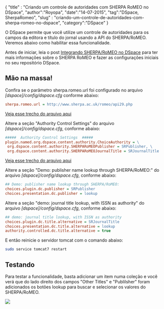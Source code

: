 {
"title" : "Criando um controle de autoridades com SHERPA RoMEO no DSpace",
"author":"Royopa",
"date":"14-07-2015",
"tag":"DSpace, SherpaRomeo",
"slug" : "criando-um-controle-de-autoridades-com-sherpa-romeo-no-dspace",
"category":"DSpace"
}

O DSpace permite que você utilize um controle de autoridades para os campos
da editora e título do jornal usando a API do SHERPA/RoMEO. Veremos abaixo como 
habilitar essa funcionalidade.

Antes de iniciar, leia o post [Integrando SHERPA/RoMEO no DSpace](http://www.royopa.url.ph/2015/07/09/integrando-sherpa-romeo-no-dspace) para ter mais informações sobre 
o SHERPA RoMEO e fazer as configurações iniciais no seu repositório DSpace.

Mão na massa!
-------------

Confira se o parâmetro sherpa.romeo.url foi configurado no arquivo 
*[dspace]/config/dspace.cfg* conforme abaixo: 

```cfg
sherpa.romeo.url = http://www.sherpa.ac.uk/romeo/api29.php
```

[Veja esse trecho do arquivo aqui](https://github.com/DSpace/DSpace/blob/master/dspace/config/dspace.cfg#L1580)

Altere a seção "Authority Control Settings" do arquivo *[dspace]/config/dspace.cfg*,
conforme abaixo:

```cfg
#####  Authority Control Settings  #####
plugin.named.org.dspace.content.authority.ChoiceAuthority = \
 org.dspace.content.authority.SHERPARoMEOPublisher = SRPublisher, \
 org.dspace.content.authority.SHERPARoMEOJournalTitle = SRJournalTitle
```

[Veja esse trecho do arquivo aqui](https://github.com/DSpace/DSpace/blob/master/dspace/config/dspace.cfg#L1590-1596)

Altere a seção "Demo: publisher name lookup through SHERPA/RoMEO:" do arquivo 
*[dspace]/config/dspace.cfg*, conforme abaixo:

```cfg
## Demo: publisher name lookup through SHERPA/RoMEO:
choices.plugin.dc.publisher = SRPublisher
choices.presentation.dc.publisher = lookup
```

Altere a seção "demo: journal title lookup, with ISSN as authority" do arquivo 
*[dspace]/config/dspace.cfg*, conforme abaixo:

```cfg
## demo: journal title lookup, with ISSN as authority
choices.plugin.dc.title.alternative = SRJournalTitle
choices.presentation.dc.title.alternative = lookup
authority.controlled.dc.title.alternative = true
```

E então reinicie o servidor tomcat com o comando abaixo:

```sh
sudo service tomcat7 restart
```

Testando
--------

Para testar a funcionalidade, basta adicionar um item numa coleção e você verá
que do lado direito dos campos "Other Titles" e "Publilsher" foram adicionados 
os botões lookup para buscar e selecionar os valores do SHERPA/RoMEO.

![](http://www.royopa.url.ph/themes/royopa-blog/assets/img/sherpa-romeo-form-lookup.jpg)
